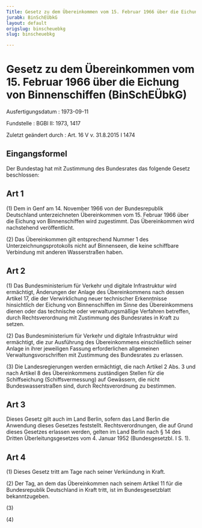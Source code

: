 ```yaml
---
Title: Gesetz zu dem Übereinkommen vom 15. Februar 1966 über die Eichung von Binnenschiffen
jurabk: BinSchEÜbkG
layout: default
origslug: binscheuebkg
slug: binscheuebkg

---
```


# Gesetz zu dem Übereinkommen vom 15. Februar 1966 über die Eichung von Binnenschiffen (BinSchEÜbkG)

Ausfertigungsdatum
:   1973-09-11

Fundstelle
:   BGBl II: 1973, 1417

Zuletzt geändert durch
:   Art. 16 V v. 31.8.2015 I 1474


## Eingangsformel

Der Bundestag hat mit Zustimmung des Bundesrates das folgende Gesetz
beschlossen:


## Art 1

(1) Dem in Genf am 14. November 1966 von der Bundesrepublik
Deutschland unterzeichneten Übereinkommen vom 15. Februar 1966 über
die Eichung von Binnenschiffen wird zugestimmt. Das Übereinkommen wird
nachstehend veröffentlicht.

(2) Das Übereinkommen gilt entsprechend Nummer 1 des
Unterzeichnungsprotokolls nicht auf Binnenseen, die keine schiffbare
Verbindung mit anderen Wasserstraßen haben.


## Art 2

(1) Das Bundesministerium für Verkehr und digitale Infrastruktur wird
ermächtigt, Änderungen der Anlage des Übereinkommens nach dessen
Artikel 17, die der Verwirklichung neuer technischer Erkenntnisse
hinsichtlich der Eichung von Binnenschiffen im Sinne des
Übereinkommens dienen oder das technische oder verwaltungsmäßige
Verfahren betreffen, durch Rechtsverordnung mit Zustimmung des
Bundesrates in Kraft zu setzen.

(2) Das Bundesministerium für Verkehr und digitale Infrastruktur wird
ermächtigt, die zur Ausführung des Übereinkommens einschließlich
seiner Anlage in ihrer jeweiligen Fassung erforderlichen allgemeinen
Verwaltungsvorschriften mit Zustimmung des Bundesrates zu erlassen.

(3) Die Landesregierungen werden ermächtigt, die nach Artikel 2 Abs. 3
und nach Artikel 8 des Übereinkommens zuständigen Stellen für die
Schiffseichung (Schiffsvermessung) auf Gewässern, die nicht
Bundeswasserstraßen sind, durch Rechtsverordnung zu bestimmen.


## Art 3

Dieses Gesetz gilt auch im Land Berlin, sofern das Land Berlin die
Anwendung dieses Gesetzes feststellt. Rechtsverordnungen, die auf
Grund dieses Gesetzes erlassen werden, gelten im Land Berlin nach § 14
des Dritten Überleitungsgesetzes vom 4. Januar 1952 (Bundesgesetzbl. I
S. 1).


## Art 4

(1) Dieses Gesetz tritt am Tage nach seiner Verkündung in Kraft.

(2) Der Tag, an dem das Übereinkommen nach seinem Artikel 11 für die
Bundesrepublik Deutschland in Kraft tritt, ist im Bundesgesetzblatt
bekanntzugeben.

(3)

(4)

